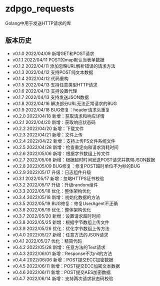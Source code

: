 # zdpgo_requests

Golang中用于发送HTTP请求的库

## 版本历史

- v0.1.0 2022/04/09 新增GET和POST请求
- v0.1.1 2022/04/11 POST的map默认当表单数据
- v0.1.2 2022/04/11 添加忽略URL解析错误的请求方法
- v0.1.3 2022/04/12 支持POST纯文本数据
- v0.1.4 2022/04/12 代码重构
- v0.1.5 2022/04/13 支持任意类型HTTP请求
- v0.1.6 2022/04/13 支持设置代理
- v0.1.7 2022/04/13 支持发送JSON数据
- v0.1.8 2022/04/16 解决部分URL无法正常请求的BUG
- v0.1.9 2022/04/18 BUG修复：header请求头重复
- v0.2.0 2022/04/18 新增：获取请求和响应详情
- v0.2.1 2022/04/20 新增：获取响应状态码
- v0.2.2 2022/04/20 新增：下载文件
- v0.2.3 2022/04/21 新增：文件上传
- v0.2.4 2022/04/22 新增：支持上传FS文件系统文件
- v0.2.5 2022/04/28 新增：检查重定向和请求消耗时间
- v0.2.6 2022/05/06 新增：根据字节数组上传文件
- v0.2.7 2022/05/08 新增：根据超时时间发送POST请求并携带JSON数据
- v0.2.8 2022/05/09 BUG修复：修复POST超时单位不为秒的BUG
- v0.2.9 2022/05/17 升级：日志组件升级
- v0.3.1 2022/05/17 新增：忽略HTTPS证书校验
- v0.3.2 2022/05/17 升级：升级random组件
- v0.3.3 2022/05/18 优化：整体架构优化
- v0.3.4 2022/05/18 新增：初始化数据的方法
- v0.3.5 2022/05/19 BUG修复：修复UserAgent不正确
- v0.3.6 2022/05/19 优化：整体架构优化
- v0.3.7 2022/05/20 新增：设置请求超时时间
- v0.3.8 2022/05/25 新增：根据字节数组上传文件
- v0.3.9 2022/05/26 优化：优化字节数组上传方法
- v0.4.0 2022/05/27 新增：任意方法的JSON请求
- v0.4.1 2022/05/27 优化：精简代码
- v0.4.2 2022/05/28 新增：任意方法的Text请求
- v0.4.3 2022/06/01 新增：Response不为nil的方法
- v0.4.4 2022/06/06 新增：POST提交ECC加密数据
- v0.4.5 2022/06/11 新增：POST提交ECC加密文本数据
- v0.4.6 2022/06/11 新增：POST提交AES加密数据
- v0.4.7 2022/06/14 新增：支持两次请求状态码校验
